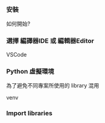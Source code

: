 ### 安裝
如何開始?



### 選擇 編譯器IDE 或 編輯器Editor
VSCode



### Python 虛擬環境
為了避免不同專案所使用的 library 混用

venv


### Import libraries
 

